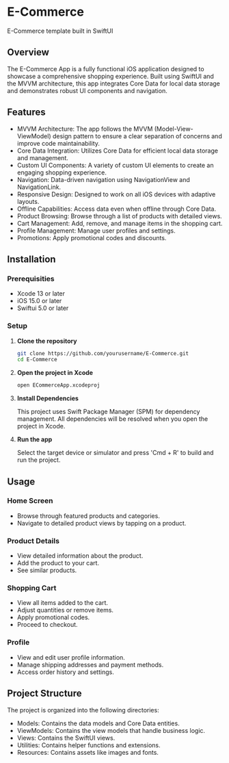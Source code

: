 # E-Commerce
E-Commerce template built in SwiftUI

## Overview

The E-Commerce App is a fully functional iOS application designed to showcase a comprehensive shopping experience. Built using SwiftUI and the MVVM architecture, this app integrates Core Data for local data storage and demonstrates robust UI components and navigation.

## Features

- MVVM Architecture: The app follows the MVVM (Model-View-ViewModel) design pattern to ensure a clear separation of concerns and improve code maintainability.
- Core Data Integration: Utilizes Core Data for efficient local data storage and management.
- Custom UI Components: A variety of custom UI elements to create an engaging shopping experience.
- Navigation: Data-driven navigation using NavigationView and NavigationLink.
- Responsive Design: Designed to work on all iOS devices with adaptive layouts.
- Offline Capabilities: Access data even when offline through Core Data.
- Product Browsing: Browse through a list of products with detailed views.
- Cart Management: Add, remove, and manage items in the shopping cart.
- Profile Management: Manage user profiles and settings.
- Promotions: Apply promotional codes and discounts.

## Installation
### Prerequisities

- Xcode 13 or later
- iOS 15.0 or later
- Swiftui 5.0 or later

### Setup

1. **Clone the repository**

   ```bash
   git clone https://github.com/yourusername/E-Commerce.git
   cd E-Commerce

2. **Open the project in Xcode**
   ```bash
   open ECommerceApp.xcodeproj

3. **Install Dependencies**

   This project uses Swift Package Manager (SPM) for dependency management. All dependencies will be resolved when you open the project in Xcode.

4. **Run the app**

   Select the target device or simulator and press 'Cmd + R' to build and run the project.

## Usage
### Home Screen
- Browse through featured products and categories.
- Navigate to detailed product views by tapping on a product.

### Product Details
- View detailed information about the product.
- Add the product to your cart.
- See similar products.

### Shopping Cart
- View all items added to the cart.
- Adjust quantities or remove items.
- Apply promotional codes.
- Proceed to checkout.

### Profile
- View and edit user profile information.
- Manage shipping addresses and payment methods.
- Access order history and settings.

## Project Structure

The project is organized into the following directories:

- Models: Contains the data models and Core Data entities.
- ViewModels: Contains the view models that handle business logic.
- Views: Contains the SwiftUI views.
- Utilities: Contains helper functions and extensions.
- Resources: Contains assets like images and fonts.
